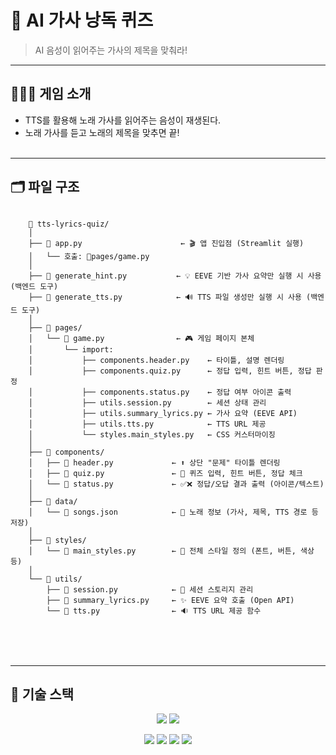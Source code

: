 # 🤖 AI 가사 낭독 퀴즈
> AI 음성이 읽어주는 가사의 제목을 맞춰라!

<hr/>

## 💁🏻‍♀️ 게임 소개
- TTS를 활용해 노래 가사를 읽어주는 음성이 재생된다.
- 노래 가사를 듣고 노래의 제목을 맞추면 끝!
<br/><br/>

<hr/>

## 🗂️ 파일 구조
<pre><code>
    📂 tts-lyrics-quiz/
    │
    ├── 📜 app.py                      ← 🎬 앱 진입점 (Streamlit 실행)
    │   └── 호출: 📁pages/game.py
    │
    ├── 📜 generate_hint.py           ← 💡 EEVE 기반 가사 요약만 실행 시 사용 (백엔드 도구)
    ├── 📜 generate_tts.py            ← 🔊 TTS 파일 생성만 실행 시 사용 (백엔드 도구)
    │
    ├── 📁 pages/
    │   └── 📜 game.py                ← 🎮 게임 페이지 본체
    │       └── import:
    │           ├── components.header.py    ← 타이틀, 설명 렌더링
    │           ├── components.quiz.py      ← 정답 입력, 힌트 버튼, 정답 판정
    │           ├── components.status.py    ← 정답 여부 아이콘 출력
    │           ├── utils.session.py        ← 세션 상태 관리
    │           ├── utils.summary_lyrics.py ← 가사 요약 (EEVE API)
    │           ├── utils.tts.py            ← TTS URL 제공
    │           └── styles.main_styles.py   ← CSS 커스터마이징
    │
    ├── 📁 components/
    │   ├── 📜 header.py             ← ⬆️ 상단 "문제" 타이틀 렌더링
    │   ├── 📜 quiz.py               ← 🧠 퀴즈 입력, 힌트 버튼, 정답 체크
    │   └── 📜 status.py             ← ✅❌ 정답/오답 결과 출력 (아이콘/텍스트)
    │
    ├── 📁 data/
    │   └── 📜 songs.json            ← 🎵 노래 정보 (가사, 제목, TTS 경로 등 저장)
    │
    ├── 📁 styles/
    │   └── 📜 main_styles.py        ← 🎨 전체 스타일 정의 (폰트, 버튼, 색상 등)
    │
    └── 📁 utils/
        ├── 📜 session.py            ← 💾 세션 스토리지 관리
        ├── 📜 summary_lyrics.py     ← ✨ EEVE 요약 호출 (Open API)
        └── 📜 tts.py                ← 🔉 TTS URL 제공 함수
    
</code></pre>

<br/><br/>

<hr/>

## 🔩 기술 스택
<p align="center">
    <img src="https://img.shields.io/badge/Python-3776AB?style=for-the-badge&logo=Python&logoColor=white">
    <img src="https://img.shields.io/badge/Visual%20Studio%20Code-0078d7.svg?style=for-the-badge&logo=vscode&logoColor=white">
</p>
<p align="center">
    <img src="https://img.shields.io/badge/streamlit-%23FF4B4B.svg?style=for-the-badge&logo=streamlit&logoColor=white" />
    <img src="https://img.shields.io/badge/RunPod-%23000000.svg?style=for-the-badge&logo=runpod&logoColor=white" />
    <img src="https://img.shields.io/badge/HuggingFace-%23FFD21F.svg?style=for-the-badge&logo=huggingface&logoColor=black" />
    <img src="https://img.shields.io/badge/HuggingFace-%23FF6DCB.svg?style=for-the-badge&logo=EEVE-Korean-Instruct-10.8B&logoColor=white" />
</p>
<br/><br/>

## 

